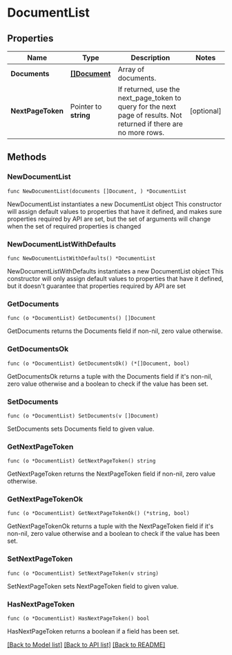 # DocumentList

## Properties

Name | Type | Description | Notes
------------ | ------------- | ------------- | -------------
**Documents** | [**[]Document**](Document.md) | Array of documents. | 
**NextPageToken** | Pointer to **string** | If returned, use the next_page_token to query for the next page of results. Not returned if there are no more rows. | [optional] 

## Methods

### NewDocumentList

`func NewDocumentList(documents []Document, ) *DocumentList`

NewDocumentList instantiates a new DocumentList object
This constructor will assign default values to properties that have it defined,
and makes sure properties required by API are set, but the set of arguments
will change when the set of required properties is changed

### NewDocumentListWithDefaults

`func NewDocumentListWithDefaults() *DocumentList`

NewDocumentListWithDefaults instantiates a new DocumentList object
This constructor will only assign default values to properties that have it defined,
but it doesn't guarantee that properties required by API are set

### GetDocuments

`func (o *DocumentList) GetDocuments() []Document`

GetDocuments returns the Documents field if non-nil, zero value otherwise.

### GetDocumentsOk

`func (o *DocumentList) GetDocumentsOk() (*[]Document, bool)`

GetDocumentsOk returns a tuple with the Documents field if it's non-nil, zero value otherwise
and a boolean to check if the value has been set.

### SetDocuments

`func (o *DocumentList) SetDocuments(v []Document)`

SetDocuments sets Documents field to given value.


### GetNextPageToken

`func (o *DocumentList) GetNextPageToken() string`

GetNextPageToken returns the NextPageToken field if non-nil, zero value otherwise.

### GetNextPageTokenOk

`func (o *DocumentList) GetNextPageTokenOk() (*string, bool)`

GetNextPageTokenOk returns a tuple with the NextPageToken field if it's non-nil, zero value otherwise
and a boolean to check if the value has been set.

### SetNextPageToken

`func (o *DocumentList) SetNextPageToken(v string)`

SetNextPageToken sets NextPageToken field to given value.

### HasNextPageToken

`func (o *DocumentList) HasNextPageToken() bool`

HasNextPageToken returns a boolean if a field has been set.


[[Back to Model list]](../README.md#documentation-for-models) [[Back to API list]](../README.md#documentation-for-api-endpoints) [[Back to README]](../README.md)


